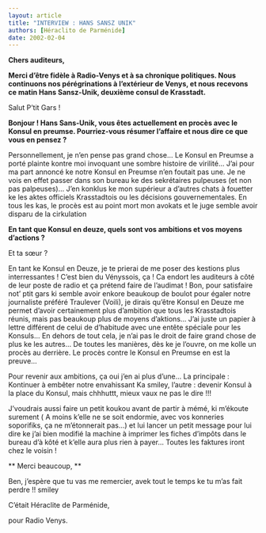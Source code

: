 ```yaml
---
layout: article
title: "INTERVIEW : HANS SANSZ UNIK"
authors: [Héraclito de Parménide]
date: 2002-02-04
---
```


**Chers auditeurs,**

**Merci d’être fidèle à Radio-Venys et à sa chronique politiques. Nous continuons nos pérégrinations à l’extérieur de Venys, et nous recevons ce matin Hans Sansz-Unik, deuxième consul de Krasstadt.**

Salut P’tit Gars !

**Bonjour ! Hans Sans-Unik, vous êtes actuellement en procès avec le Konsul en preumse. Pourriez-vous résumer l’affaire et nous dire ce que vous en pensez ?**

Personnellement, je n’en pense pas grand chose... Le Konsul en Preumse a porté plainte kontre moi invoquant une sombre histoire de virilité... J’ai pour ma part annoncé ke notre Konsul en Preumse n’en foutait pas une. Je ne vois en effet passer dans son bureau ke des sekrétaires pulpeuses (et non pas palpeuses)... J’en konklus ke mon supérieur a d’autres chats à fouetter ke les aktes officiels Krasstadtois ou les décisions gouvernementales. En tous les kas, le procès est au point mort mon avokats et le juge semble avoir disparu de la cirkulation

**En tant que Konsul en deuze, quels sont vos ambitions et vos moyens d’actions ?**

Et ta sœur ?

En tant ke Konsul en Deuze, je te prierai de me poser des kestions plus interressantes ! C’est bien du Vényssois, ça ! Ca endort les auditeurs à côté de leur poste de radio et ça prétend faire de l’audimat ! Bon, pour satisfaire not’ ptit gars ki semble avoir enkore beaukoup de boulot pour égaler notre journaliste préféré Traulever (Voili), je dirais qu’être Konsul en Deuze me permet d’avoir certainement plus d’ambition que tous les Krasstadtois réunis, mais pas beaukoup plus de moyens d’aktions... J’ai juste un papier à lettre différent de celui de d’habitude avec une entête spéciale pour les Konsuls... En dehors de tout cela, je n’ai pas le droit de faire grand chose de plus ke les autres... De toutes les manières, dès ke je l’ouvre, on me kolle un procès au derrière. Le procès contre le Konsul en Preumse en est la preuve...

Pour revenir aux ambitions, ça oui j’en ai plus d’une... La principale : Kontinuer à embêter notre envahissant Ka smiley, l’autre : devenir Konsul à la place du Konsul, mais chhhuttt, mieux vaux ne pas le dire !!!

J’voudrais aussi faire un petit koukou avant de partir à mémé, ki m’ékoute surement ( A moins k’elle ne se soit endormie, avec vos konneries soporifiks, ça ne m’étonnerait pas...) et lui lancer un petit message pour lui dire ke j’ai bien modifié la machine à imprimer les fiches d’impôts dans le bureau d’à kôté et k’elle aura plus rien à payer... Toutes les faktures iront chez le voisin !

** Merci beaucoup, **

Ben, j’espère que tu vas me remercier, avek tout le temps ke tu m’as fait perdre !! smiley

C’était Héraclite de Parménide,

pour Radio Venys.